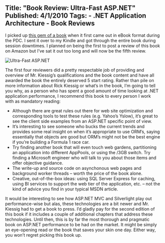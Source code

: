 Title: "Book Review: Ultra-Fast ASP.NET"
Published: 4/1/2010
Tags:
    - .NET Application Architecture
    - Book Reviews
---
I picked up [this gem of a book](https://www.amazon.com/Ultra-Fast-ASP-NET-Build-Ultra-Scalable-Server/dp/1430223839/) when it first came out in eBook format during the PDC. I sent it over to my Kindle and got through the entire book during session downtimes. I planned on being the first to post a review of this book on Amazon but I’ve sat it out too long and will now be the fifth review.

![Ultra-Fast ASP.NET](https://s3.amazonaws.com/s3.beckshome.com/20100401-Ultra-Fast-ASP-Net.jpg)

The first four reviewers did a pretty respectable job of providing and overview of Mr. Kiessig’s qualifications and the book content and have all awarded the book the entirely deserved 5 start rating. Rather than pile on more information about Rick Kiessig or what’s in the book, I’m going to tell you why, as a person who has spent a good amount of time looking at .NET application performance, I recommend this book to every person I work with as mandatory reading:

* Although there are great rules out there for web site optimization and corresponding tools to test these rules (e.g. Yahoo’s Yslow), it’s great to see the client side examples from an ASP.NET specific point of view.
* It’s interesting to see someone who bucks the current trends and provides some real insight on when it’s appropriate to use ORM’s, saying essentially that objects are good but ORM’s might not be the best engine if you’re building a Formula 1 race car.
* Try finding another book that will even touch web gardens, partitioning an application into different AppPools, or using the /3GB switch. Try finding a Microsoft engineer who will talk to you about those items and offer objective guidance.
* The write-up and source code on asynchonous web pages and background worker threads – worth the price of the book alone.
* Creative, out-of-the-box ideas: using SQL Server Express for caching, using BI services to support the web tier of the application, etc. – not the kind of advice you find in your typical MSDN article.

It would be interesting to see how ASP.NET MVC and Silverlight play out performance-wise but alas, these technologies are a bit newer and Mr. Kiessig had to get a book to press. I’d gladly pay for the second edition of this book if it includes a couple of additional chapters that address these technologies. Until then, this is by far the most thorough and pragmatic book on ASP.NET performance to be had on the market. It might be simply an eye-opening read or the book that saves your skin one day. Either way, you won’t regret picking this book up.